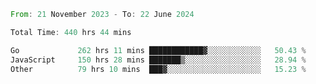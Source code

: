 <!--START_SECTION:waka-->

```rust
From: 21 November 2023 - To: 22 June 2024

Total Time: 440 hrs 44 mins

Go             262 hrs 11 mins ████████████▓░░░░░░░░░░░░   50.43 %
JavaScript     150 hrs 28 mins ███████▒░░░░░░░░░░░░░░░░░   28.94 %
Other          79 hrs 10 mins  ███▓░░░░░░░░░░░░░░░░░░░░░   15.23 %
```

<!--END_SECTION:waka-->
